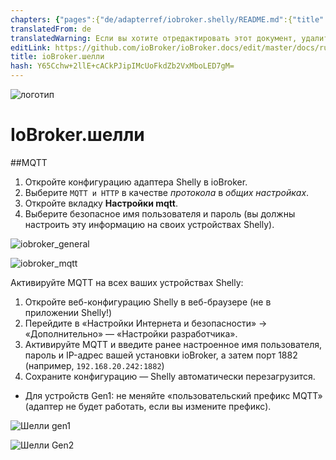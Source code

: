 ```yaml
---
chapters: {"pages":{"de/adapterref/iobroker.shelly/README.md":{"title":{"de":"ioBroker.shelly"},"content":"de/adapterref/iobroker.shelly/README.md"},"de/adapterref/iobroker.shelly/https://raw.githubusercontent.com/iobroker-community-adapters/ioBroker.shelly/master/docs/en/protocol-coap.md":{"title":{"de":"ioBroker.shelly"},"content":"de/adapterref/iobroker.shelly/https://raw.githubusercontent.com/iobroker-community-adapters/ioBroker.shelly/master/docs/en/protocol-coap.md"},"de/adapterref/iobroker.shelly/https://raw.githubusercontent.com/iobroker-community-adapters/ioBroker.shelly/master/docs/en/protocol-mqtt.md":{"title":{"de":"ioBroker.shelly"},"content":"de/adapterref/iobroker.shelly/https://raw.githubusercontent.com/iobroker-community-adapters/ioBroker.shelly/master/docs/en/protocol-mqtt.md"},"de/adapterref/iobroker.shelly/https://raw.githubusercontent.com/iobroker-community-adapters/ioBroker.shelly/master/docs/en/restricted-login.md":{"title":{"de":"ioBroker.shelly"},"content":"de/adapterref/iobroker.shelly/https://raw.githubusercontent.com/iobroker-community-adapters/ioBroker.shelly/master/docs/en/restricted-login.md"},"de/adapterref/iobroker.shelly/state-changes.md":{"title":{"de":"ioBroker.shelly"},"content":"de/adapterref/iobroker.shelly/state-changes.md"}}}
translatedFrom: de
translatedWarning: Если вы хотите отредактировать этот документ, удалите поле «translationFrom», в противном случае этот документ будет снова автоматически переведен
editLink: https://github.com/ioBroker/ioBroker.docs/edit/master/docs/ru/adapterref/iobroker.shelly/https:/raw.githubusercontent.com/iobroker-community-adapters/ioBroker.shelly/master/docs/en/protocol-mqtt.md
title: ioBroker.шелли
hash: Y65Cchw+2llE+cACkPJipIMcUoFkdZb2VxMboLED7gM=
---
```

![логотип](../../../../../../../../../../de/adapterref/iobroker.shelly/https:/raw.githubusercontent.com/iobroker-community-adapters/ioBroker.shelly/master/docs/en/../../admin/shelly.png)

# IoBroker.шелли
##MQTT
1. Откройте конфигурацию адаптера Shelly в ioBroker.
2. Выберите ```MQTT и HTTP``` в качестве *протокола* в *общих настройках*.
3. Откройте вкладку **Настройки mqtt**.
4. Выберите безопасное имя пользователя и пароль (вы должны настроить эту информацию на своих устройствах Shelly).

![iobroker_general](../../../../../../../../../../de/adapterref/iobroker.shelly/https:/raw.githubusercontent.com/iobroker-community-adapters/ioBroker.shelly/master/docs/en/./img/iobroker_general_mqtt.png)

![iobroker_mqtt](../../../../../../../../../../de/adapterref/iobroker.shelly/https:/raw.githubusercontent.com/iobroker-community-adapters/ioBroker.shelly/master/docs/en/./img/iobroker_mqtt.png)

Активируйте MQTT на всех ваших устройствах Shelly:

1. Откройте веб-конфигурацию Shelly в веб-браузере (не в приложении Shelly!)
2. Перейдите в «Настройки Интернета и безопасности» -> «Дополнительно» — «Настройки разработчика».
3. Активируйте MQTT и введите ранее настроенное имя пользователя, пароль и IP-адрес вашей установки ioBroker, а затем порт 1882 (например, ```192.168.20.242:1882```)
4. Сохраните конфигурацию — Shelly автоматически перезагрузится.

- Для устройств Gen1: не меняйте «пользовательский префикс MQTT» (адаптер не будет работать, если вы измените префикс).

![Шелли gen1](../../../../../../../../../../de/adapterref/iobroker.shelly/https:/raw.githubusercontent.com/iobroker-community-adapters/ioBroker.shelly/master/docs/en/../shelly_mqtt-gen1.png)

![Шелли Gen2](../../../../../../../../../../de/adapterref/iobroker.shelly/https:/raw.githubusercontent.com/iobroker-community-adapters/ioBroker.shelly/master/docs/en/../shelly_mqtt-gen2.png)